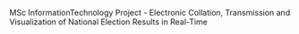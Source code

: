 MSc InformationTechnology Project - 
Electronic Collation, Transmission and Visualization of National Election Results in Real-Time
